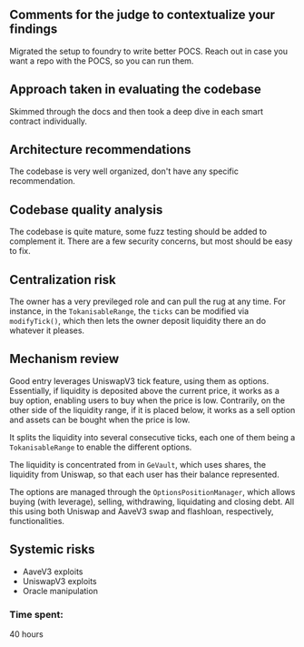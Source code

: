 ## Comments for the judge to contextualize your findings
Migrated the setup to foundry to write better POCS. Reach out in case you want a repo with the POCS, so you can run them.

## Approach taken in evaluating the codebase
Skimmed through the docs and then took a deep dive in each smart contract individually.

## Architecture recommendations
The codebase is very well organized, don't have any specific recommendation.

## Codebase quality analysis
The codebase is quite mature, some fuzz testing should be added to complement it. There are a few security concerns, but most should be easy to fix.

## Centralization risk
The owner has a very previleged role and can pull the rug at any time. For instance, in the `TokanisableRange`, the `ticks` can be modified via `modifyTick()`, which then lets the owner deposit liquidity there an do whatever it pleases.

## Mechanism review
Good entry leverages UniswapV3 tick feature, using them as options. Essentially, if liquidity is deposited above the current price, it works as a buy option, enabling users to buy when the price is low. Contrarily, on the other side of the liquidity range, if it is placed below, it works as a sell option and assets can be bought when the price is low.

It splits the liquidity into several consecutive ticks, each one of them being a `TokanisableRange` to enable the different options. 

The liquidity is concentrated from in `GeVault`, which uses shares, the liquidity from Uniswap, so that each user has their balance represented.

The options are managed through the `OptionsPositionManager`, which allows buying (with leverage), selling, withdrawing, liquidating and closing debt. All this using both Uniswap and AaveV3 swap and flashloan, respectively, functionalities.

## Systemic risks
- AaveV3 exploits
- UniswapV3 exploits
- Oracle manipulation


### Time spent:
40 hours